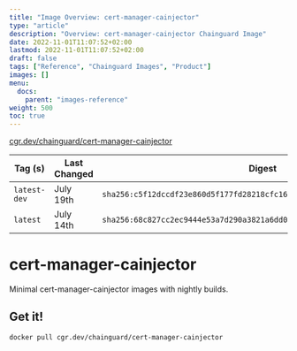 ```yaml
---
title: "Image Overview: cert-manager-cainjector"
type: "article"
description: "Overview: cert-manager-cainjector Chainguard Image"
date: 2022-11-01T11:07:52+02:00
lastmod: 2022-11-01T11:07:52+02:00
draft: false
tags: ["Reference", "Chainguard Images", "Product"]
images: []
menu:
  docs:
    parent: "images-reference"
weight: 500
toc: true
---
```


[cgr.dev/chainguard/cert-manager-cainjector](https://github.com/chainguard-images/images/tree/main/images/cert-manager-cainjector)

| Tag (s)       | Last Changed | Digest                                                                    |
|---------------|--------------|---------------------------------------------------------------------------|
|  `latest-dev` | July 19th    | `sha256:c5f12dccdf23e860d5f177fd28218cfc164eac36b0db8bd43e0c600d34739b7e` |
|  `latest`     | July 14th    | `sha256:68c827cc2ec9444e53a7d290a3821a6dd0254daef829d1867186d12a5fc2356f` |

# cert-manager-cainjector

Minimal cert-manager-cainjector images with nightly builds.

## Get it!

```shell
docker pull cgr.dev/chainguard/cert-manager-cainjector
```
